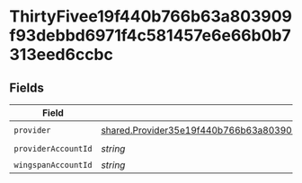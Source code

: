 # ThirtyFivee19f440b766b63a803909f93debbd6971f4c581457e6e66b0b7313eed6ccbc


## Fields

| Field                                                                                                                                                                              | Type                                                                                                                                                                               | Required                                                                                                                                                                           | Description                                                                                                                                                                        |
| ---------------------------------------------------------------------------------------------------------------------------------------------------------------------------------- | ---------------------------------------------------------------------------------------------------------------------------------------------------------------------------------- | ---------------------------------------------------------------------------------------------------------------------------------------------------------------------------------- | ---------------------------------------------------------------------------------------------------------------------------------------------------------------------------------- |
| `provider`                                                                                                                                                                         | [shared.Provider35e19f440b766b63a803909f93debbd6971f4c581457e6e66b0b7313eed6ccbc](../../models/shared/provider35e19f440b766b63a803909f93debbd6971f4c581457e6e66b0b7313eed6ccbc.md) | :heavy_check_mark:                                                                                                                                                                 | N/A                                                                                                                                                                                |
| `providerAccountId`                                                                                                                                                                | *string*                                                                                                                                                                           | :heavy_check_mark:                                                                                                                                                                 | N/A                                                                                                                                                                                |
| `wingspanAccountId`                                                                                                                                                                | *string*                                                                                                                                                                           | :heavy_minus_sign:                                                                                                                                                                 | N/A                                                                                                                                                                                |